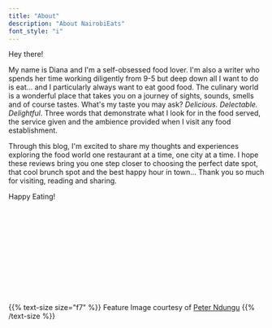 ```yaml
---
title: "About"
description: "About NairobiEats"
font_style: "i"
---
```


Hey there!

My name is Diana and I'm a self-obsessed food lover. I'm also a writer who spends her time working diligently from 9-5 but deep down all I want to do is eat... and I particularly always want to eat good food. The culinary world is a wonderful place that takes you on a journey of sights, sounds, smells and of course tastes. What's my taste you may ask? _Delicious. Delectable. Delightful_. Three words that demonstrate what I look for in the food served, the service given and the ambience provided when I visit any food establishment.

Through this blog, I'm excited to share my thoughts and experiences exploring the food world one restaurant at a time, one city at a time. I hope these reviews bring you one step closer to choosing the perfect date spot, that cool brunch spot and the best happy hour in town... Thank you so much for visiting, reading and sharing.

Happy Eating!
<!-- TODO: find a better way to do this -->
<br><br><br><br><br><br><br><br><br><br><br>
{{% text-size size="f7" %}}
Feature Image courtesy of [Peter Ndungu](https://www.behance.net/gallery/21579019/Urban-Nairobi-Nightscape/modules/144473841)
{{% /text-size %}}